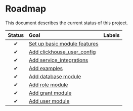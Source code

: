 # Roadmap

This document describes the current status of this project.


| Status | Goal | Labels | 
| :---: | :--- | --- | 
| ✔ | [Set up basic module features]() || 
| ✔ | [Add clickhouse_user_config]() ||
| ✔ | [Add service_integrations]() ||
| ✔ | [Add examples]() ||
| ✔ | [Add database module]() ||
| ✔ | [Add role module]() ||
| ✔ | [Add grant module]() ||
| ✔ | [Add user module]() ||
